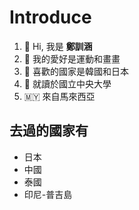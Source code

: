 # Introduce
1. 👋 Hi, 我是 **鄭訓涵**
2. 👀 我的愛好是運動和畫畫
3. 🌱 喜歡的國家是韓國和日本
4. 🏫 就讀於國立中央大學
5. 🇲🇾 來自馬來西亞

## 去過的國家有
* 日本
* 中國
* 泰國
* 印尼-普吉島

<!---
tsh00/tsh00 is a ✨ special ✨ repository because its `README.md` (this file) appears on your GitHub profile.
You can click the Preview link to take a look at your changes.
--->
